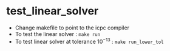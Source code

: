 # test_linear_solver

- Change makefile to point to the icpc compiler
- To test the linear solver : `make run`
- To test linear solver at tolerance $10^{-13}$ : `make run_lower_tol`
